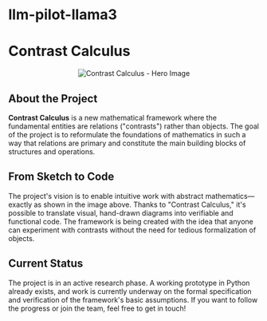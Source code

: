 # llm-pilot-llama3
# Contrast Calculus

<p align="center">
  <img src="assets/upscaled_image6.jpg" alt="Contrast Calculus - Hero Image" />
</p>

## About the Project

**Contrast Calculus** is a new mathematical framework where the fundamental entities are relations ("contrasts") rather than objects. The goal of the project is to reformulate the foundations of mathematics in such a way that relations are primary and constitute the main building blocks of structures and operations.

## From Sketch to Code

The project's vision is to enable intuitive work with abstract mathematics—exactly as shown in the image above. Thanks to "Contrast Calculus," it's possible to translate visual, hand-drawn diagrams into verifiable and functional code. The framework is being created with the idea that anyone can experiment with contrasts without the need for tedious formalization of objects.

## Current Status

The project is in an active research phase. A working prototype in Python already exists, and work is currently underway on the formal specification and verification of the framework's basic assumptions. If you want to follow the progress or join the team, feel free to get in touch!
